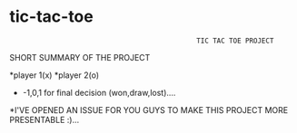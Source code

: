 # tic-tac-toe

                                                  TIC TAC TOE PROJECT
                                                  
SHORT SUMMARY OF THE PROJECT



*player 1(x)
*player 2(o)
* -1,0,1 for final decision (won,draw,lost)....


*I'VE OPENED AN ISSUE FOR YOU GUYS TO MAKE THIS PROJECT MORE PRESENTABLE :)...
